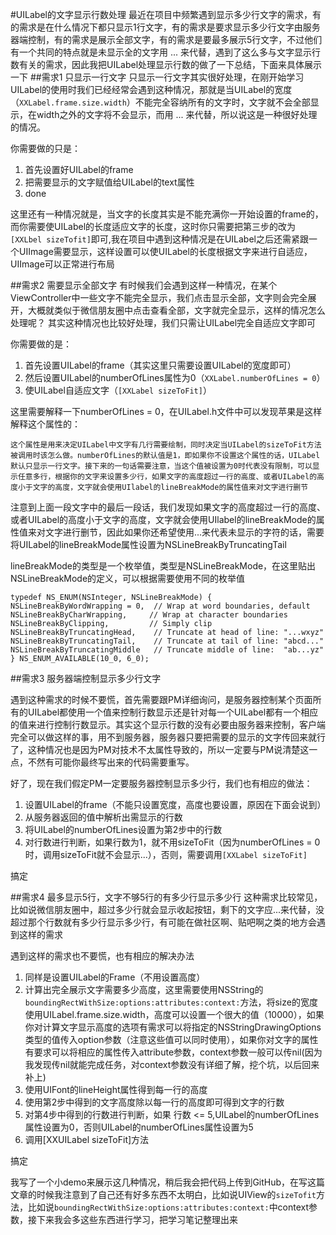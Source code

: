 #UILabel的文字显示行数处理
最近在项目中频繁遇到显示多少行文字的需求，有的需求是在什么情况下都只显示1行文字，有的需求是要求显示多少行文字由服务器端控制，有的需求是展示全部文字，有的需求是要最多展示5行文字，不过他们有一个共同的特点就是未显示全的文字用 ... 来代替，遇到了这么多与文字显示行数有关的需求，因此我把UILabel处理显示行数的做了一下总结，下面来具体展示一下
##需求1 只显示一行文字
只显示一行文字其实很好处理，在刚开始学习UILabel的使用时我们已经经常会遇到这种情况，那就是当UILabel的宽度（`XXLabel.frame.size.width`）不能完全容纳所有的文字时，文字就不会全部显示，在width之外的文字将不会显示，而用 ... 来代替，所以说这是一种很好处理的情况。

你需要做的只是：

1. 首先设置好UILabel的frame
2. 把需要显示的文字赋值给UILabel的text属性
3. done

这里还有一种情况就是，当文字的长度其实是不能充满你一开始设置的frame的，而你需要使UILabel的长度适应文字的长度，这时你只需要把第三步的改为`[XXLbel sizeTofit]`即可,我在项目中遇到这种情况是在UILabel之后还需紧跟一个UIImage需要显示，这样设置可以使UILabel的长度根据文字来进行自适应，UIImage可以正常进行布局

##需求2 需要显示全部文字
有时候我们会遇到这样一种情况，在某个ViewController中一些文字不能完全显示，我们点击显示全部，文字则会完全展开，大概就类似于微信朋友圈中点击查看全部，文字就完全显示，这样的情况怎么处理呢？
其实这种情况也比较好处理，我们只需让UILabel完全自适应文字即可

你需要做的是：

1. 首先设置UILabel的frame（其实这里只需要设置UILabel的宽度即可）
2. 然后设置UILabel的numberOfLines属性为0（`XXLabel.numberOfLines = 0`）
3. 使UILabel自适应文字（`[XXLabel sizeToFit]`）

这里需要解释一下numberOfLines = 0，在UILabel.h文件中可以发现苹果是这样解释这个属性的：

	这个属性是用来决定UILabel中文字有几行需要绘制，同时决定当UILabel的sizeToFit方法被调用时该怎么做。numberOfLines的默认值是1，即如果你不设置这个属性的话，UILabel默认只显示一行文字。接下来的一句话需要注意，当这个值被设置为0时代表没有限制，可以显示任意多行，根据你的文字来设置多少行，如果文字的高度超过一行的高度、或者UILabel的高度小于文字的高度，文字就会使用UIlabel的lineBreakMode的属性值来对文字进行删节
	
	
注意到上面一段文字中的最后一段话，我们发现如果文字的高度超过一行的高度、或者UILabel的高度小于文字的高度，文字就会使用UIlabel的lineBreakMode的属性值来对文字进行删节，因此如果你还希望使用...来代表未显示的字符的话，需要将UILabel的lineBreakMode属性设置为NSLineBreakByTruncatingTail

lineBreakMode的类型是一个枚举值，类型是NSLineBreakMode，在这里贴出NSLineBreakMode的定义，可以根据需要使用不同的枚举值

	typedef NS_ENUM(NSInteger, NSLineBreakMode) {
    NSLineBreakByWordWrapping = 0,  // Wrap at word boundaries, default
    NSLineBreakByCharWrapping,	   // Wrap at character boundaries
    NSLineBreakByClipping,		   // Simply clip
    NSLineBreakByTruncatingHead,	// Truncate at head of line: "...wxyz"
    NSLineBreakByTruncatingTail,	// Truncate at tail of line: "abcd..."
    NSLineBreakByTruncatingMiddle	// Truncate middle of line:  "ab...yz"
	} NS_ENUM_AVAILABLE(10_0, 6_0);

##需求3 服务器端控制显示多少行文字

遇到这种需求的时候不要慌，首先需要跟PM详细询问，是服务器控制某个页面所有的UILabel都使用一个值来控制行数显示还是针对每一个UILabel都有一个相应的值来进行控制行数显示。其实这个显示行数的没有必要由服务器来控制，客户端完全可以做这样的事，用不到服务器，服务器只要把需要的显示的文字传回来就行了，这种情况也是因为PM对技术不太属性导致的，所以一定要与PM说清楚这一点，不然有可能你最终写出来的代码需要重写。

好了，现在我们假定PM一定要服务器控制显示多少行，我们也有相应的做法：

1. 设置UILabel的frame（不能只设置宽度，高度也要设置，原因在下面会说到）
2. 从服务器返回的值中解析出需显示的行数
3. 将UILabel的numberOfLines设置为第2步中的行数
4. 对行数进行判断，如果行数为1，就不用sizeToFit（因为numberOfLines = 0时，调用sizeToFit就不会显示...），否则，需要调用`[XXLabel sizeToFit]`


搞定

##需求4 最多显示5行，文字不够5行的有多少行显示多少行
这种需求比较常见，比如说微信朋友圈中，超过多少行就会显示收起按钮，剩下的文字应...来代替，没超过那个行数就有多少行显示多少行，有可能在做社区啊、贴吧啊之类的地方会遇到这样的需求

遇到这样的需求也不要慌，也有相应的解决办法

1. 同样是设置UILabel的Frame（不用设置高度）
2. 计算出完全展示文字需要多少高度，这里需要使用NSString的`boundingRectWithSize:options:attributes:context:`方法，将size的宽度使用UILabel.frame.size.width，高度可以设置一个很大的值（10000），如果你对计算文字显示高度的选项有需求可以将指定的NSStringDrawingOptions类型的值传入option参数（注意这些值可以同时使用），如果你对文字的属性有要求可以将相应的属性传入attribute参数，context参数一般可以传nil(因为我发现传nil就能完成任务，对context参数没有详细了解，挖个坑，以后回来补上)
3. 使用UIFont的lineHeight属性得到每一行的高度
4. 使用第2步中得到的文字高度除以每一行的高度即可得到文字的行数
5. 对第4步中得到的行数进行判断，如果 行数 <= 5,UILabel的numberOfLines属性设置为0，否则UILabel的numberOfLines属性设置为5
6. 调用[XXUILabel sizeToFit]方法

搞定

我写了一个小demo来展示这几种情况，稍后我会把代码上传到GitHub，在写这篇文章的时候我注意到了自己还有好多东西不太明白，比如说UIView的`sizeTofit`方法，比如说`boundingRectWithSize:options:attributes:context:`中context参数，接下来我会多这些东西进行学习，把学习笔记整理出来